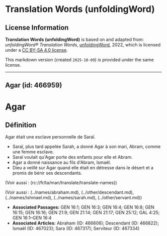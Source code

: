 # Translation Words (unfoldingWord)

## License Information

**Translation Words (unfoldingWord)** is based on and adapted from: _unfoldingWord® Translation Words_, [unfoldingWord](https://unfoldingword.org/utw), 2022, which is licensed under a [CC BY-SA 4.0 license](https://creativecommons.org/licenses/by-sa/4.0/legalcode.en).

This markdown version (created `2025-10-09`) is provided under the same license.



--------------------------------

## Agar (id: 466959)

Agar
====

Définition
----------

Agar était une esclave personnelle de Saraï.

* Saraï, plus tard appelée Sarah, a donné Agar à son mari, Abram, comme une femme esclave.
* Saraï voulait qu'Agar porte des enfants pour elle et Abram.
* Agar a donné naissance au fils d'Abram, Ismaël.
* Dieu a veillé sur Agar quand elle était en détresse dans le désert et a promis de bénir ses descendants.

(Voir aussi : (rc://fr/ta/man/translate/translate\-names))

(Voir aussi : (../names/abraham.md), (../other/descendant.md), (../names/ishmael.md), (../names/sarah.md), (../other/servant.md))

* **Associated Passages:** GEN 16:1; GEN 16:3; GEN 16:4; GEN 16:8; GEN 16:15; GEN 16:16; GEN 21:9; GEN 21:14; GEN 21:17; GEN 25:12; GAL 4:25; GEN 16:1–GEN 16:4
* **Associated Articles:** Abraham (ID: 466606); Descendant (ID: 466822); Ismaël (ID: 467023); Sara (ID: 467317); Serviteur (ID: 467334)

